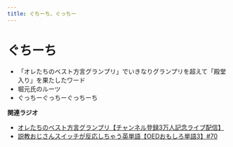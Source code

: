 ```yaml
---
title: ぐちーち、ぐっちー
---
```


# ぐちーち


-   「オレたちのベスト方言グランプリ」でいきなりグランプリを超えて「殿堂入り」を果たしたワード
-   堀元氏のルーツ
-   ぐっちーぐっちーぐっちーち

**関連ラジオ**

-   [オレたちのベスト方言グランプリ【チャンネル登録3万人記念ライブ配信】](https://www.youtube.com/watch?v=WhzAvTSYXxk)
-   [説教おじさんスイッチが反応しちゃう英単語【OEDおもしろ単語3】#70](https://www.youtube.com/watch?v=-d742iuB7L0)
